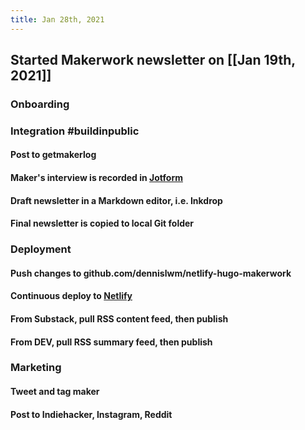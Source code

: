```yaml
---
title: Jan 28th, 2021
---
```


## Started Makerwork newsletter on [[Jan 19th, 2021]]
### Onboarding
####
### Integration #buildinpublic
#### Post to getmakerlog
#### Maker's interview is recorded in [Jotform](https://jotform.com)
#### Draft newsletter in a Markdown editor, i.e. Inkdrop
#### Final newsletter is copied to local Git folder
### Deployment
#### Push changes to github.com/dennislwm/netlify-hugo-makerwork
#### Continuous deploy to [Netlify](https://makerwork.netlify.app)
#### From Substack, pull RSS content feed, then publish
#### From DEV, pull RSS summary feed, then publish
### Marketing
#### Tweet and tag maker
#### Post to Indiehacker, Instagram, Reddit
